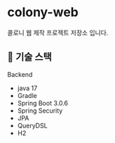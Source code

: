 # colony-web
콜로니 웹 제작 프로젝트 저장소 입니다.

## 🧰 기술 스택

Backend

+ java 17
+ Gradle
+ Spring Boot 3.0.6
+ Spring Security
+ JPA
+ QueryDSL
+ H2
